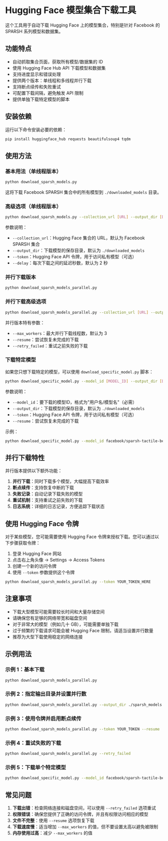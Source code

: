 # Hugging Face 模型集合下载工具

这个工具用于自动下载 Hugging Face 上的模型集合，特别是针对 Facebook 的 SPARSH 系列模型和数据集。

## 功能特点

- 自动抓取集合页面，获取所有模型/数据集的 ID
- 使用 Hugging Face Hub API 下载模型和数据集
- 支持进度显示和错误处理
- 提供两个版本：单线程和多线程并行下载
- 支持断点续传和失败重试
- 可配置下载间隔，避免触发 API 限制
- 提供单独下载特定模型的脚本

## 安装依赖

运行以下命令安装必要的依赖：

```bash
pip install huggingface_hub requests beautifulsoup4 tqdm
```

## 使用方法

### 基本用法（单线程版本）

```bash
python download_sparsh_models.py
```

这将下载 Facebook SPARSH 集合中的所有模型到 `./downloaded_models` 目录。

### 高级选项（单线程版本）

```bash
python download_sparsh_models.py --collection_url [URL] --output_dir [DIR] --token [TOKEN] --delay [SECONDS]
```

参数说明：

- `--collection_url`：Hugging Face 集合的 URL，默认为 Facebook SPARSH 集合
- `--output_dir`：下载模型的保存目录，默认为 `./downloaded_models`
- `--token`：Hugging Face API 令牌，用于访问私有模型（可选）
- `--delay`：每次下载之间的延迟秒数，默认为 2 秒

### 并行下载版本

```bash
python download_sparsh_models_parallel.py
```

### 并行下载高级选项

```bash
python download_sparsh_models_parallel.py --collection_url [URL] --output_dir [DIR] --token [TOKEN] --max_workers [NUM] --resume --retry_failed
```

并行版本特有参数：

- `--max_workers`：最大并行下载线程数，默认为 3
- `--resume`：尝试恢复未完成的下载
- `--retry_failed`：重试之前失败的下载

### 下载特定模型

如果您只想下载特定的模型，可以使用 `download_specific_model.py` 脚本：

```bash
python download_specific_model.py --model_id [MODEL_ID] --output_dir [DIR] --token [TOKEN] --resume
```

参数说明：

- `--model_id`：要下载的模型ID，格式为"用户名/模型名"（必需）
- `--output_dir`：下载模型的保存目录，默认为 `./downloaded_models`
- `--token`：Hugging Face API 令牌，用于访问私有模型（可选）
- `--resume`：尝试恢复未完成的下载

示例：

```bash
python download_specific_model.py --model_id facebook/sparsh-tactile-bert
```

## 并行下载特性

并行版本提供以下额外功能：

1. **并行下载**：同时下载多个模型，大幅提高下载效率
2. **断点续传**：支持恢复中断的下载
3. **失败记录**：自动记录下载失败的模型
4. **重试机制**：支持重试之前失败的下载
5. **日志系统**：详细的日志记录，方便追踪下载状态

## 使用 Hugging Face 令牌

对于某些模型，您可能需要使用 Hugging Face 令牌来授权下载。您可以通过以下步骤获取令牌：

1. 登录 Hugging Face 网站
2. 点击右上角头像 -> Settings -> Access Tokens
3. 创建一个新的访问令牌
4. 使用 `--token` 参数提供这个令牌

```bash
python download_sparsh_models_parallel.py --token YOUR_TOKEN_HERE
```

## 注意事项

- 下载大型模型可能需要较长时间和大量存储空间
- 请确保您有足够的网络带宽和磁盘空间
- 对于非常大的模型（例如几十 GB），可能需要单独下载
- 过于频繁的下载请求可能会被 Hugging Face 限制，请适当设置并行数量
- 推荐为大型下载使用稳定的网络连接

## 示例用法

### 示例 1：基本下载

```bash
python download_sparsh_models_parallel.py
```

### 示例 2：指定输出目录并设置并行数

```bash
python download_sparsh_models_parallel.py --output_dir ./sparsh_models --max_workers 5
```

### 示例 3：使用令牌并启用断点续传

```bash
python download_sparsh_models_parallel.py --token YOUR_TOKEN --resume
```

### 示例 4：重试失败的下载

```bash
python download_sparsh_models_parallel.py --retry_failed
```

### 示例 5：下载单个特定模型

```bash
python download_specific_model.py --model_id facebook/sparsh-tactile-bert --resume
```

## 常见问题

1. **下载出错**：检查网络连接和磁盘空间，可以使用 `--retry_failed` 选项重试
2. **权限错误**：确保您提供了正确的访问令牌，并且有权限访问相应的模型
3. **文件不完整**：使用 `--resume` 选项恢复下载
4. **下载速度慢**：适当增加 `--max_workers` 的值，但不要设置太高以避免被限制
5. **内存使用过高**：减少 `--max_workers` 的值 
